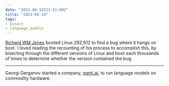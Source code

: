 ```yaml
---
date: "2023-06-14T21:51:00Z"
title: "2023-06-14"
tags:
- bisect
- language_models
---
```


[Richard WM Jones](https://rwmj.wordpress.com/2023/06/14/i-booted-linux-292612-times/) booted Linux 292,612 to find a bug where it hangs on boot.
I loved reading the recounting of his process to accomplish this, by bisecting through the different versions of Linux and boot each thousands of times to determine whether the version contained the bug.

---

Georgi Gerganov started a company, [ggml.ai](https://ggml.ai/), to run language models on commodity hardware.

